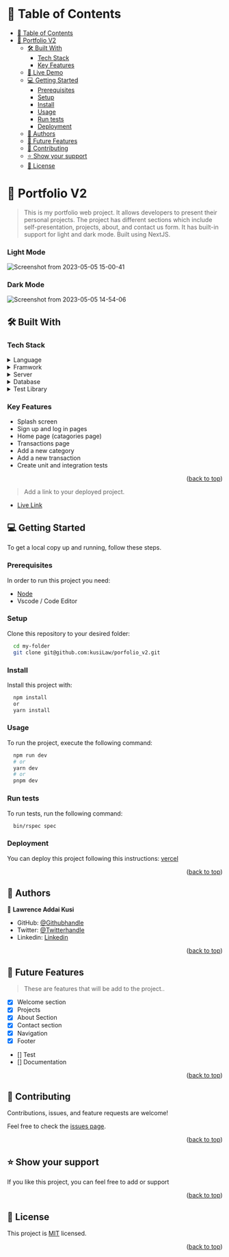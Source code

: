 <a name="readme-top"></a>

<!-- TABLE OF CONTENTS -->

# 📗 Table of Contents

- [📗 Table of Contents](#-table-of-contents)
- [📖 Portfolio V2   ](#-portfolio-v2---)
  - [🛠 Built With ](#-built-with-)
    - [Tech Stack ](#tech-stack-)
    - [Key Features ](#key-features-)
  - [🚀 Live Demo ](#-live-demo-)
  - [💻 Getting Started ](#-getting-started-)
    - [Prerequisites](#prerequisites)
    - [Setup](#setup)
    - [Install](#install)
    - [Usage](#usage)
    - [Run tests](#run-tests)
    - [Deployment](#deployment)
  - [👥 Authors ](#-authors-)
  - [🔭 Future Features ](#-future-features-)
  - [🤝 Contributing ](#-contributing-)
  - [⭐️ Show your support ](#️-show-your-support-)
  - [📝 License ](#-license-)

<!-- PROJECT DESCRIPTION -->

# 📖 Portfolio V2   <a name="about-project"></a>

> This is my portfolio web project. It allows developers to present their personal projects. The project has different sections which include self-presentation, projects, about, and contact us form. It has built-in support for light and dark mode. Built using NextJS.
### Light Mode
![Screenshot from 2023-05-05 15-00-41](https://user-images.githubusercontent.com/52538840/236505672-79f5feaf-17d6-416f-970b-9ec9e5525833.png)

### Dark Mode
![Screenshot from 2023-05-05 14-54-06](https://user-images.githubusercontent.com/52538840/236506003-350fe56a-cb97-469b-8532-4db149ae4a32.png)


## 🛠 Built With <a name="built-with"></a>


### Tech Stack <a name="tech-stack"></a>

<details>
  <summary>Language</summary>
  <ul>
    <li><a href="https://www.ruby-lang.org/en/">JavaScript</a></li>
  </ul>
</details>
<details>
  <summary>Framwork</summary>
  <ul>
    <li><a href="https://nextjs.org/">NextJS</a></li>
    <li><a href="https://react.dev/">React</a></li>
    <li><a href="https://tailwindcss.com/">Tailwin CSS</a></li>
  </ul>
</details>

<details>
  <summary>Server</summary>
  <ul>
    <li><a href="https://nodejs.org/en/docs/guides/getting-started-guide">Node Sever</a></li>
  </ul>
</details>

<details>
<summary>Database</summary>
  <ul>
    <li><a href="https://www.postgresql.org/">File</a></li>
  </ul>
</details>

<details>
<summary>Test Library</summary>
  <ul>
    <li><a href="https://rspec.info/"></a></li>
  </ul>
</details>

<!-- Features -->

### Key Features <a name="key-features"></a>

- Splash screen
- Sign up and log in pages
- Home page (catagories page)
- Transactions page
- Add a new category
- Add a new transaction
- Create unit and integration tests


<p align="right">(<a href="#readme-top">back to top</a>)</p>

<!-- LIVE DEMO -->

> Add a link to your deployed project.

- [Live Link]( https://porfolio-v2-sf9s.vercel.app/) 
  

<!-- GETTING STARTED -->

## 💻 Getting Started <a name="getting-started"></a>

To get a local copy up and running, follow these steps.

### Prerequisites

In order to run this project you need: 
- [Node]()
- Vscode / Code Editor


### Setup

Clone this repository to your desired folder:

```sh
  cd my-folder
  git clone git@github.com:kusiLaw/porfolio_v2.git
```


### Install

Install this project with:

```sh
  npm install
  or 
  yarn install
```

### Usage

To run the project, execute the following command:

```sh
  npm run dev
  # or
  yarn dev
  # or
  pnpm dev
```

### Run tests

To run tests, run the following command:

```sh
  bin/rspec spec
```

### Deployment

You can deploy this project following this instructions:
[vercel](https://vercel.com/)
<!--
Example:

```sh

```
 -->

<p align="right">(<a href="#readme-top">back to top</a>)</p>

<!-- AUTHORS -->

## 👥 Authors <a name="authors"></a>

👤 **Lawrence Addai Kusi**
 - GitHub: [@Githubhandle](https://github.com/kusiLaw)
 - Twitter: [@Twitterhandle](https://twitter.com/kusilaw)
 - Linkedin: [Linkedin](https://www.linkedin.com/in/lawrence-kusi-55a662104)

<p align="right">(<a href="#readme-top">back to top</a>)</p>

<!-- FUTURE FEATURES -->

## 🔭 Future Features <a name="future-features"></a>

> These are features that will be add to the project..

- [x] Welcome section
- [x] Projects
- [x] About Section
- [x] Contact section
- [x] Navigation
- [x] Footer
- [] Test
- [] Documentation



<p align="right">(<a href="#readme-top">back to top</a>)</p>


<!-- CONTRIBUTING -->

## 🤝 Contributing <a name="contributing"></a>

Contributions, issues, and feature requests are welcome!

Feel free to check the [issues page](../../issues/).

<p align="right">(<a href="#readme-top">back to top</a>)</p>

<!-- SUPPORT -->

## ⭐️ Show your support <a name="support"></a>

If you like this project, you can feel free to add or support

<p align="right">(<a href="#readme-top">back to top</a>)</p>

<!-- ACKNOWLEDGEMENTS -->

<!-- ## 🙏 Acknowledgments <a name="acknowledgements"></a>

I would like to thank Microverse for this insight project

I would like to thank [Gregoire Vella](https://www.behance.net/gallery/19759151/Snapscan-iOs-design-and-branding?tracking_source=) for the design ideas

<p align="right">(<a href="#readme-top">back to top</a>)</p> -->


<!-- LICENSE -->

## 📝 License <a name="license"></a>

This project is [MIT](./LICENSE) licensed.

<p align="right">(<a href="#readme-top">back to top</a>)</p>


